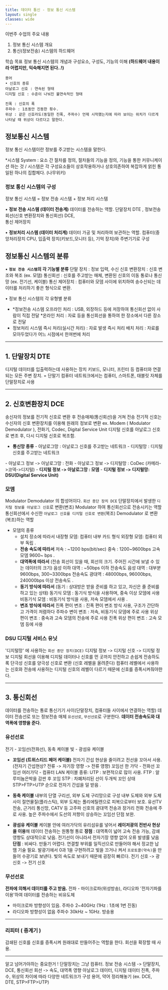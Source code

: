 ```yaml
---
title: 데이터 통신 - 정보 통신 시스템
layout: single
classes: wide
---
```


이번주 수업의 주요 내용
1. 정보 통신 시스템 개요
2. 통신(정보전송) 시스템의 하드웨어 

학습 목표
정보 통신 시스템의 개념과 구성요소, 구성도, 기능의 이해
**(하드웨어 내용이라 어렵지만, 익숙해지면 된다..!)**

```
용어
• 신호의 종류
아날로그 신호 : 연속된 형태
디지털 신호 : 수준이 나눠진 불연속적인 형태

진폭 : 신호의 폭
주파수 : 1초동안 진동한 횟수.
위상 : 같은 신호라도(동일한 진폭, 주파수) 언제 시작했는지에 따라 보이는 위치가 다르게 나타날 때 위상이 다르다고 말한다. 
```

## 정보통신 시스템
정보 통신 시스템이란 정보를 주고받는 시스템을 말한다.

*시스템 System : 요소 간 절차를 정의, 절차들의 기능을 정의, 기능을 통한 커뮤니케이션 하는 것 /
시스템은 각 구성요소들이 상호작용하거나 상호의존하여 복잡하게 얽힌 통일된 하나의 집합체다. 
(나무위키)

### 정보 통신 시스템의 구성
정보 통신 시스템 = 정보 전송 시스템 + 정보 처리 시스템

• **정보 전송 시스템 (데이터 전송계)**
데이터를 전송하는 역할.
단말장치 DTE , 정보전송 회선(신호 변환장치와 통신회선) DCE,  
통신 제어장치

• **정보처리 시스템 (데이터 처리계)**
데이터 가공 및 처리하여 보관하는 역할.
컴퓨터(중앙처리장치 CPU, 입출력 장치(키보드,모니터 등), 기억 장치)와 주변기기로 구성


## 정보통신 시스템의 분류
• **`정보 전송 시스템`의 각 기능별 분류**
단말 장치 : 정보 입력, 수신
신호 변환장치 : 신호 변조와 복조 (ex. 모뎀)
통신회선 : 신호를 주고받는 매체, 변환된 신호의 이동 통로나 통신망 (ex. 전기선, 케이블)
통신 제어장치 : 컴퓨터와 모뎀 사이에 위치하여 송수신되는 데이터를 처리하기 좋은 형식으로 변환.

• 정보 통신 시스템의 각 유형별 분류
- *정보전송 시스템
오프라인 처리 : USB, 외장하드 등에 저장하여 통신회선 없이 사람이 직접 전달
*온라인 처리 : 자료 등을 통신회선을 통하여 한 장소에서 다른 장소로 전달
- 정보처리 시스템
즉시 처리(실시간 처리) : 자료 발생 즉시 처리
배치 처리 : 자료를 모아두었다가 어느 시점에서 한꺼번에 처리

---

## 1. 단말장치 DTE
디지털 데이터를 입출력하는데 사용하는 장치 
키보드, 모니터, 프린터 등 컴퓨터와 연결되는 모든 주변 장치.
= 단말기
컴퓨터 네트워크에서는 컴퓨터, 스마트폰, 태블릿 자체를 단말장치로 사용

---

## 2. 신호변환장치 DCE
송신자의 정보를 전기적 신호로 변환 후 전송매체(통신회선)을 거쳐 전송
전기적 신호는 수신자의 신호 변환장치를 이용해 원래의 정보로 변환
ex. Modem ( Modulator Demodulator ), 전화기, Codec, Digital Service Unit
디지털 신호를 아날로그 신호로 변조 후, 다시 디지털 신호로 복조함.

* **통신망 종류**
\- 아날로그망 : 아날로그 신호를 주고받는 네트워크
\- 디지털망 : 디지털 신호를 주고받는 네트워크

\- 아날로그 정보 -> 아날로그망 : 전화
\- 아날로그 정보 -> 디지털망 : CoDec (카메라->코덱->디지털)
\- **디지털 정보  -> 아날로그망 : 모뎀**
\- **디지털 정보 -> 디지털망: DSU(Digital Service Unit)**

### 모뎀
Modulator Demodulator 의 합성어이다. `회선 종단 장치 DCE`
단말장치에서 발생한 `디지털 정보를 아날로그 신호`로 변환(변조) Modulator 하여 통신회선으로 전송시키는 역할
통신회선에서 수신한 `아날로그 신호를 디지털 신호로 변환`(복조) Demodulator 로 변환(복조)하는 역할

- 모뎀의 종류
    * 설치 장소에 따라서
    내장형 모뎀: 컴퓨터 내부 카드 형식
    외장형 모뎀: 컴퓨터 외부 독립
.    
    * **전송 속도에 따라서**
    저속 : ~1200 bps(bit/sec)
    중속 : 1200~9600bps
    고속 모뎀 9600~ bps
.
    * **대역폭에 따라서**
    (전송 회선이 있을 때, 회선의 크기. 주어진 시간에 보낼 수 있는 데이터의 크기)
    음성 이하 대역 : ~50bps 이하 전송속도
    음성 대역 : 대부분 9600bps, 300~3300bps 전송속도
    광대역 : 48000bps, 96000bps, 240000bps 이상 전송속도
.
    * **동기 방식에 따라서**
    (동기 : 상대방은 받을 준비를 하고 있고, 자신은 줄 준비를 하고 있는 상태)
    동기식 모뎀 : 동기식 방식을 사용하며, 중속 이상 모뎀에 사용
    비동기식 모뎀 : 비동기식 방식을 사용, 저속 모뎀에서 사용
.    
    * **변조 방식에 따라서**
    진폭 편이 변조 : 진폭 편이 변조 방식 사용, 구조가 간단하고 가격이 저렴하다
    주파수 변이 변조 : 저속, 비동기식 모뎀에 주로 사용
    위상 편이 변조 : 중속과 고속 모뎀의 전송에 주로 사용
    진폭 위상 편이 변조 : 고속 모뎀 등에 사용


### DSU 디지털 서비스 유닛

'디지털망' 에 사용하는 `회선 종단 장치(DCE)`
디지털 정보 -> 디지털 신호 -> 디지털 정보
디지털 회선을 이용해 디지털 데이터나 신호를 먼 곳까지 안전하고 손쉽게 전송하도록  단극성 신호를 양극성 신호로 변환 (신호 레벨을 올려준다)
컴퓨터 레벨에서 사용하는 신호와 전송에 사용하는 디지털 신호의 레벨이 다르기 때문에 신호를 증폭시켜줘야한다. 

---

## 3. 통신회선
데이터를 전송하는 통로
통신기기 사이(단말장치, 컴퓨터들 사이에서 연결하는 역할)
데이터 전송선로 또는 정보전송 매체
`유선선로`, `무선선로`로 구분한다.
**데이터 전송속도와 대역폭에 영향을 준다.**


### 유선선로
전기 - 꼬임선(전화선), 동축 케이블
빛 - 광섬유 케이블

- **꼬임선 (트위스티드 페어 케이블)**
전자기 간섭 현상을 줄이려고 전선을 꼬아서 사용.
(전자기 간섭현상? 전류 -> 자기장 영향 -> 전류 영향)
꼬임선 한 가닥 - 전화선
꼬임선 여러가닥 - 컴퓨터 LAN 케이블
종류:
UTP : 보편적으로 많이 사용.
FTP : 알루미늄은박을 감싼 후 꼬임
STP : 차폐처리된 선이 두개씩 꼬인 상태
STP>FTP>UTP 순으로 전자기 간섭을 덜 받음
.

- **동축 케이블**
    내부의 단열 구리선, 외부 도체 구리망으로 구성
    내부 도체와 외부 도체 사이 절연물질(플라스틱), 외부 도체는 폴리에틸렌으로 피복으로부터 보호.
    유선TV전송, 근거리 통신망, CATV 등 고주파 신호의 광대역 전송과 장거리 전화 전송에 주로 사용. 높은 주파수에서 도선의 저항이 상승하는 꼬임선 단점 보완.
- **광섬유 케이블**
    케이블 안에 여러가닥의 유리섬유를 넣어서 **레이저광의 전반사 현상을 이용**해 데이터 전송하는 원통형 통로
    **장점** : 대역폭이 넓어 고속 전송 가능, 감쇄 영향도 상대적으로 낮음. 전기선이 아니라서 전자기장 영향 없어 오류 발생률 낮음
    **단점** : 비싸다. 만들기 어렵다. 연결할 부위를 일직선으로 만들어야 해서 정교한 납땜 기술 필요.
    발광기에서 0과 1을 구현하려고 빛을 끄거나 켜서 `프로토콜(약속)`을 만들어 수광기로 보낸다. 빛의 속도로 보내기 때문에 굉장히 빠르다.
    전기 신호 -> 광신호 -> 전기 신호

### 무선선로
**전파에 의해서 데이터를 주고 받음.**
전파 - 마이크로파(위성방송), 라디오파
'전자기파를 이용'하여 데이터를 전송하는 비유도체
- 마이크로파
방향성이 있음. 주파수 2~40GHz (1Hz : 1초에 1번 진동)
- 라디오파
방향성이 없음 주파수 30kHz ~ 1GHz. 방송용

---

### 리피터 ( 중계기 )
감쇄된 신호를 신호를 증폭시켜 원래대로 만들어주는 역할을 한다.
회선을 확장할 때 사용.

---

알고 넘어가야하는 중요한거 !
단말장치는 그냥 컴퓨터.
정보 전송 시스템 -> 단말장치, DCE, 통신회선
회선 -> 속도, 대역폭 영향
아날로그 데이터, 디지털 데이터
진폭, 주파수, 위상의 차이에 따라 다양한 네트워크가 구성
용어, 약어 정리해놓기 (ex. DCE, DTE, STP>FTP>UTP)